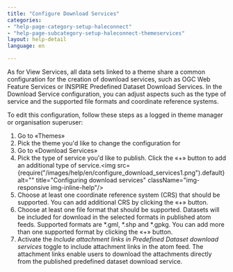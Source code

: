 ```yaml
---
title: "Configure Download Services"
categories:
- "help-page-category-setup-haleconnect"
- "help-page-subcategory-setup-haleconnect-themeservices"
layout: help-detail
language: en

---
```


As for View Services, all data sets linked to a theme share a common configuration for the creation of download services, such as OGC Web Feature Services or INSPIRE Predefined Dataset Download Services. In the Download Service configuration, you can adjust aspects such as the type of service and the supported file formats and coordinate reference systems.

To edit this configuration, follow these steps as a logged in theme manager or organisation superuser:

1.	Go to &laquo;Themes&raquo;
1.	Pick the theme you'd like to change the configuration for
1.	Go to &laquo;Download Services&raquo;
1.	Pick the type of service you'd like to publish. Click the &laquo;+&raquo; button to add an additional type of service.<img src={require("/images/help/en/configure_download_services1.png").default} alt="" title="Configuring download services" className="img-responsive img-inline-help"/>
1.	Choose at least one coordinate reference system (CRS) that should be supported. You can add additional CRS by clicking the &laquo;+&raquo; button.
1.	Choose at least one file format that should be supported. Datasets will be included for download in the selected formats in published atom feeds. Supported formats are \*.gml, \*.shp and \*.gpkg. You can add more than one supported format by clicking the &laquo;+&raquo; button.
1.  Activate the *Include attachment links in Predefined Dataset download services* toggle to include attachment links in the atom feed. The attachment links enable users to download the attachments directly from the published predefined dataset download service.
